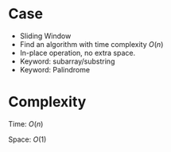 # Case

- Sliding Window
- Find an algorithm with time complexity $O(n)$
- In-place operation, no extra space.
- Keyword: subarray/substring
- Keyword: Palindrome

# Complexity

Time: $O(n)$

Space: $O(1)$